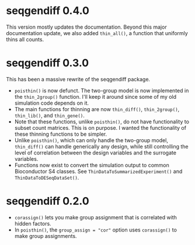 # seqgendiff 0.4.0

This version mostly updates the documentation. Beyond this major 
documentation update, we also added `thin_all()`, a function that 
uniformly thins all counts.

# seqgendiff 0.3.0

This has been a massive rewrite of the seqgendiff package.

- `poisthin()` is now defunct. The two-group model is now implemented in
  the `thin_2group()` function. I'll keep it around since some of my old
  simulation code depends on it.
- The main functions for thinning are now `thin_diff()`, `thin_2group()`, 
  `thin_lib()`, and `thin_gene()`.
- Note that these functions, unlike `poisthin()`, do not have functionality to
  subset count matrices. This is on purpose. I wanted the functionality
  of these thinning functions to be simpler.
- Unlike `poisthin()`, which can only handle the two-group model, `thin_diff()`
  can handle generically any design, while still controlling the level of 
  correlation between the design variables and the surrogate variables.
- Functions now exist to convert the simulation output to common 
  Bioconductor S4 classes. See `ThinDataToSummarizedExperiment()` 
  and `ThinDataToDESeqDataSet()`.

# seqgendiff 0.2.0

* `corassign()` lets you make group assignment that is correlated with hidden factors.
* In `poisthin()`, the `group_assign = "cor"` option uses `corassign()` to make group assignments.
